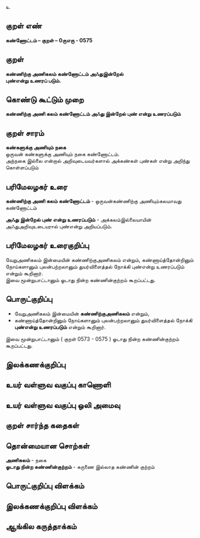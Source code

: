 உ

## குறள் எண் 

**கண்ணோட்டம் – குறள் – 0ருஎரு - 0575**  

## குறள் 

**கண்ணிற்கு அணிகலம் கண்ணோட்டம் அஃதுஇன்றேல்  
புண்என்று உணரப் படும்.**  

## கொண்டு கூட்டும் முறை

**கண்ணிற்கு அணி கலம் கண்ணோட்டம் அஃது இன்றேல் புண் என்று உணரப்படும்**

## குறள் சாரம் 

**கண்களுக்கு அணியும் நகை**  
ஒருவன் கண்களுக்கு அணியும் நகை கண்ணோட்டம்.  
அந்நகை இல்லை என்றால் அறிவுடையவர்களால் அக்கண்கள் புண்கள் என்று அறிந்து கொள்ளப்படும்   

## பரிமேலழகர் உரை

**கண்ணிற்கு அணி கலம் கண்ணோட்டம்** - ஒருவன்கண்ணிற்கு அணியும்கலமாவது கண்ணோட்டம்  

**அஃது இன்றேல் புண் என்று உணரப்படும்** - அக்கலம்இல்லையாயின் அஃதுஅறிவுஉடையரால் புண்என்று அறியப்படும்.

## பரிமேலழகர் உரைகுறிப்பு   

வேறுஅணிகலம் இன்மையின் கண்ணிற்குஅணிகலம் என்றும், கண்ணாய்த்தோன்றினும் நோய்களானும் புலன்பற்றலானும் துயர்விளைத்தல் நோக்கி புண்என்று உணரப்படும் என்றும் கூறினார்.  
இவை மூன்றுபாட்டானும் ஓடாது நின்ற கண்ணின்குற்றம் கூறப்பட்டது.    

## பொருட்குறிப்பு 

* வேறுஅணிகலம் இன்மையின் **கண்ணிற்குஅணிகலம்** என்றும்,  
* கண்ணாய்த்தோன்றினும் நோய்களானும் புலன்பற்றலானும் துயர்விளைத்தல் நோக்கி **புண்என்று உணரப்படும்** என்றும் கூறினார்.  

இவை மூன்றுபாட்டானும் ( குறள் 0573 - 0575 ) ஓடாது நின்ற கண்ணின்குற்றம் கூறப்பட்டது.    

## இலக்கணக்குறிப்பு  


## உயர் வள்ளுவ வகுப்பு காணொளி


## உயர் வள்ளுவ வகுப்பு ஒலி அமைவு 

 
## குறள் சார்ந்த கதைகள் 


## தொன்மையான சொற்கள்

**அணிகலம்** - நகை     
**ஓடாது நின்ற கண்ணின்குற்றம்** - கருணை இல்லாத கண்ணின் குற்றம் 

## பொருட்குறிப்பு விளக்கம்


## இலக்கணக்குறிப்பு விளக்கம்


## ஆங்கில கருத்தாக்கம் 


